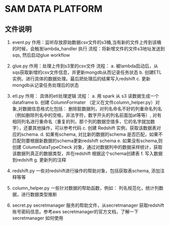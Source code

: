 # SAM  DATA PLATFORM

## 文件说明
1. event.py
作用：监听存放原始数据csv文件的s3桶,当有新的文件上传到该桶的时候，会触发lambda_handler 执行
流程：将新增文件的文件s3地址发送到sqs, 然后启动glue workflow

2. glue.py
作用：处理上传到s3里的csv文件
流程：
a. 被lambda启动后，从sqs获取新增的csv文件信息，并更新mongdb从而记录任务状态
b. 创建ETL 实例，进行具体的数据处理。最后把处理后的结果写入redshift
c. 更新mongdb从记录任务处理后的状态

3. etl.py
作用： 具体的etl处理逻辑
流程：
a. 用 spark 从 s3 读数据生成一个dataframe
b. 创建 ColumnFormater （定义在文件column_helper.py）对象,对数据信息格式化包括： 删除脏数据列，对列名命名不好的列重命名列名（例如删除列名中的空格，非法字符，数字开头的列名前面加at等等）, 对有相同列名进行重命名（重复的列，那个列的数据空值多，它的名字就加数字），还要其他操作，可以参考代码
c. 创建 Redshift 实例，获取该数据表对应的schema.
d. 如果有schema, 对比新的数据的schema 是否匹配，如果不匹配则要根据新数据的schema更新redshift schema
e. 如果没有schema,则创建 ColumnDataTypeCheck 对象，通过对数据列中的数据采样统计，获取该数据列真正的数据类型，并在redshift 根据这个schema创建表
f. 写入数据到redshift
g. 更新列的注释

4. redshift.py
一些对redshift进行操作的帮助对象，包括获取表schema, 添加注释等等

5. column_helper.py
一些针对数据的帮助函数，例如： 列名规范化，统计列数据，进行数据类型推断

6. secret.py
secretmanager 服务的帮助文件，从secretmanager 获取redshift账号密码信息。参考aws secretmanager的官方文档，了解一下 secretmanager 如何使用




